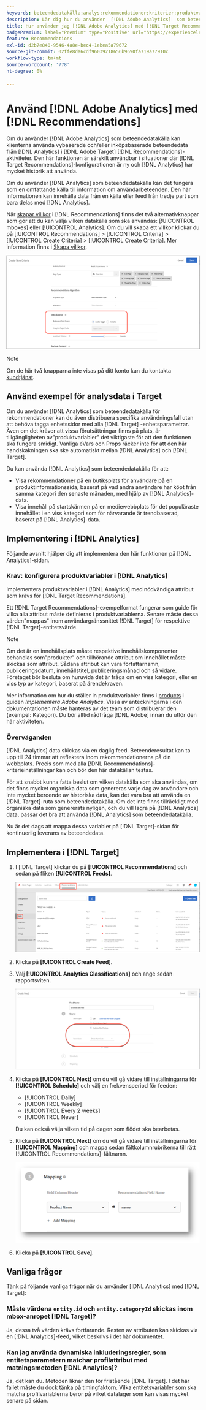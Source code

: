 ```yaml
---
keywords: beteendedatakälla;analys;rekommendationer;kriterier;produktvariabler
description: Lär dig hur du använder  [!DNL Adobe Analytics]  som beteendedatakälla för att använda vybaserade och/eller inköpsbaserade beteendedata från [!DNL Analytics] in [!DNL Target Recommendations].
title: Hur använder jag [!DNL Adobe Analytics] med [!DNL Target Recommendations]?
badgePremium: label="Premium" type="Positive" url="https://experienceleague.adobe.com/docs/target/using/introduction/intro.html?lang=en#premium newtab=true" tooltip="Se vad som ingår i Target Premium."
feature: Recommendations
exl-id: d2b7e840-9546-4a8e-bec4-1ebea5a79672
source-git-commit: 02ffe8da6cdf96039218656b9690fa719a77910c
workflow-type: tm+mt
source-wordcount: '778'
ht-degree: 0%

---
```


# Använd [!DNL Adobe Analytics] med [!DNL Recommendations]

Om du använder [!DNL Adobe Analytics] som beteendedatakälla kan klienterna använda vybaserade och/eller inköpsbaserade beteendedata från [!DNL Analytics] i [!DNL Adobe Target] [!DNL Recommendations]-aktiviteter. Den här funktionen är särskilt användbar i situationer där [!DNL Target Recommendations]-konfigurationen är ny och [!DNL Analytics] har mycket historik att använda.

Om du använder [!DNL Analytics] som beteendedatakälla kan det fungera som en omfattande källa till information om användarbeteenden. Den här informationen kan innehålla data från en källa eller feed från tredje part som bara delas med [!DNL Analytics].

När [skapar villkor](/help/main/c-recommendations/c-algorithms/create-new-algorithm.md) i [!DNL Recommendations] finns det två alternativknappar som gör att du kan välja vilken datakälla som ska användas: [!UICONTROL mboxes] eller [!UICONTROL Analytics]. Om du vill skapa ett villkor klickar du på [!UICONTROL Recommendations] > [!UICONTROL Criteria] > [!UICONTROL Create Criteria] > [!UICONTROL Create Criteria]. Mer information finns i [Skapa villkor](/help/main/c-recommendations/c-algorithms/create-new-algorithm.md).

![Beteendedatakällknappar](assets/behavioral-data-source.png)

>[!NOTE]
>
>Om de här två knapparna inte visas på ditt konto kan du kontakta [kundtjänst](/help/main/cmp-resources-and-contact-information.md#reference_ACA3391A00EF467B87930A450050077C).

## Använd exempel för analysdata i Target

Om du använder [!DNL Analytics] som beteendedatakälla för rekommendationer kan du även distribuera specifika användningsfall utan att behöva tagga enhetssidor med alla [!DNL Target] -enhetsparametrar. Även om det kräver att vissa förutsättningar finns på plats, är tillgängligheten av&quot;produktvariabler&quot; det viktigaste för att den funktionen ska fungera smidigt. Vanliga eVars och Props räcker inte för att den här handskakningen ska ske automatiskt mellan [!DNL Analytics] och [!DNL Target].

Du kan använda [!DNL Analytics] som beteendedatakälla för att:

* Visa rekommendationer på en butiksplats för användare på en produktinformationssida, baserat på vad andra användare har köpt från samma kategori den senaste månaden, med hjälp av [!DNL Analytics]-data.
* Visa innehåll på startskärmen på en mediewebbplats för det populäraste innehållet i en viss kategori som för närvarande är trendbaserad, baserat på [!DNL Analytics]-data.

## Implementering i [!DNL Analytics]

Följande avsnitt hjälper dig att implementera den här funktionen på [!DNL Analytics]-sidan.

### Krav: konfigurera produktvariabler i [!DNL Analytics]

Implementera produktvariabler i [!DNL Analytics] med nödvändiga attribut som krävs för [!DNL Target Recommendations].

Ett [!DNL Target Recommendations]-exempelformat fungerar som guide för vilka alla attribut måste definieras i produktvariablerna. Senare måste dessa värden&quot;mappas&quot; inom användargränssnittet [!DNL Target] för respektive [!DNL Target]-entitetsvärde.

>[!NOTE]
>
>Om det är en innehållsplats måste respektive innehållskomponenter behandlas som&quot;produkter&quot; och tillhörande attribut om innehållet måste skickas som attribut. Sådana attribut kan vara författarnamn, publiceringsdatum, innehållstitel, publiceringsmånad och så vidare. Företaget bör besluta om huruvida det är fråga om en viss kategori, eller en viss typ av kategori, baserat på ärendekraven.

Mer information om hur du ställer in produktvariabler finns i [products](https://experienceleague.adobe.com/docs/analytics/implementation/vars/page-vars/products.html) i guiden *Implementera Adobe Analytics*. Vissa av anteckningarna i den dokumentationen måste hanteras av det team som distribuerar den (exempel: Kategori). Du bör alltid rådfråga [!DNL Adobe] innan du utför den här aktiviteten.

### Överväganden

[!DNL Analytics] data skickas via en daglig feed. Beteenderesultat kan ta upp till 24 timmar att reflektera inom rekommendationerna på din webbplats. Precis som med alla [!DNL Recommendations]-kriterieinställningar kan och bör den här datakällan testas.

För att snabbt kunna fatta beslut om vilken datakälla som ska användas, om det finns mycket organiska data som genereras varje dag av användare och inte mycket beroende av historiska data, kan det vara bra att använda en [!DNL Target]-ruta som beteendedatakälla. Om det inte finns tillräckligt med organiska data som genererats nyligen, och du vill lagra på [!DNL Analytics] data, passar det bra att använda [!DNL Analytics] som beteendedatakälla.

Nu är det dags att mappa dessa variabler på [!DNL Target]-sidan för kontinuerlig leverans av beteendedata.

## Implementera i [!DNL Target]

1. I [!DNL Target] klickar du på **[!UICONTROL Recommendations]** och sedan på fliken **[!UICONTROL Feeds]**.

   ![Feeds](/help/main/c-recommendations/c-algorithms/assets/feeds-tab.png)

1. Klicka på **[!UICONTROL Create Feed]**.

1. Välj **[!UICONTROL Analytics Classifications]** och ange sedan rapportsviten.

   ![Analysklassificeringsalternativ](/help/main/c-recommendations/c-algorithms/assets/analytics-classifications.png)

1. Klicka på **[!UICONTROL Next]** om du vill gå vidare till inställningarna för **[!UICONTROL Schedule]** och välj en frekvensperiod för feeden:

   * [!UICONTROL Daily]
   * [!UICONTROL Weekly]
   * [!UICONTROL Every 2 weeks]
   * [!UICONTROL Never]

   Du kan också välja vilken tid på dagen som flödet ska bearbetas.

1. Klicka på **[!UICONTROL Next]** om du vill gå vidare till inställningarna för **[!UICONTROL Mapping]** och mappa sedan fältkolumnrubrikerna till rätt [!UICONTROL Recommendations]-fältnamn.

   ![Mappningsavsnitt](/help/main/c-recommendations/c-algorithms/assets/mapping.png)

1. Klicka på **[!UICONTROL Save]**.

## Vanliga frågor

Tänk på följande vanliga frågor när du använder [!DNL Analytics] med [!DNL Target]:

### Måste värdena `entity.id` och `entity.categoryId` skickas inom mbox-anropet [!DNL Target]?

Ja, dessa två värden krävs fortfarande. Resten av attributen kan skickas via en [!DNL Analytics]-feed, vilket beskrivs i det här dokumentet.

### Kan jag använda dynamiska inkluderingsregler, som entitetsparametern matchar profilattribut med matningsmetoden [!DNL Analytics]?

Ja, det kan du. Metoden liknar den för fristående [!DNL Target]. I det här fallet måste du dock tänka på timingfaktorn. Vilka entitetsvariabler som ska matcha profilvariablerna beror på vilket datalager som kan visas mycket senare på sidan.
